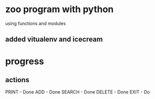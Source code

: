 # zoo program with python
using functions and modules

## added vitualenv and icecream

# progress
## actions
PRINT - Done
ADD - Done
SEARCH - Done
DELETE - Done 
EXIT - Do